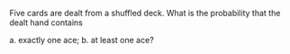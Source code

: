 Five cards are dealt from a shuffled deck. What is the probability that the dealt hand contains

a. exactly one ace;
b. at least one ace?